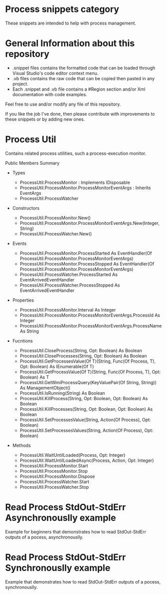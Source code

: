# Process snippets category
These snippets are intended to help with process management.

# General Information about this repository
 - .snippet files contains the formatted code that can be loaded through Visual Studio's code editor context menu.
 - .vb files contains the raw code that can be copied then pasted in any project.
 - Each .snippet and .vb file contains a #Region section and/or Xml documentation with code examples.
 
Feel free to use and/or modify any file of this repository.

If you like the job I've done, then please contribute with improvements to these snippets or by adding new ones.

# Process Util
Contains related process utilities, such a process-execution monitor.

Public Members Summary

 - Types
   - ProcessUtil.ProcessMonitor : Implements IDisposable
   - ProcessUtil.ProcessMonitor.ProcessMonitorEventArgs : Inherits EventArgs
   - ProcessUtil.ProcessWatcher

 - Constructors
   - ProcessUtil.ProcessMonitor.New()
   - ProcessUtil.ProcessMonitor.ProcessMonitorEventArgs.New(Integer, String)
   - ProcessUtil.ProcessWatcher.New()

 - Events
   - ProcessUtil.ProcessMonitor.ProcessStarted As EventHandler(Of ProcessUtil.ProcessMonitor.ProcessMonitorEventArgs)
   - ProcessUtil.ProcessMonitor.ProcessStopped As EventHandler(Of ProcessUtil.ProcessMonitor.ProcessMonitorEventArgs)
   - ProcessUtil.ProcessWatcher.ProcessStarted As EventArrivedEventHandler
   - ProcessUtil.ProcessWatcher.ProcessStopped As EventArrivedEventHandler

 - Properties
   - ProcessUtil.ProcessMonitor.Interval As Integer
   - ProcessUtil.ProcessMonitor.ProcessMonitorEventArgs.ProcessId As Integer
   - ProcessUtil.ProcessMonitor.ProcessMonitorEventArgs.ProcessName As String

 - Fucntions
   - ProcessUtil.CloseProcess(String, Opt: Boolean) As Boolean
   - ProcessUtil.CloseProcesses(String, Opt: Boolean) As Boolean
   - ProcessUtil.GetProcessesValue(Of T)(String, Func(Of Process, T), Opt: Boolean) As IEnumerable(Of T)
   - ProcessUtil.GetProcessValue(Of T)(String, Func(Of Process, T), Opt: Boolean) As T
   - ProcessUtil.GetWmiProcessQuery(KeyValuePair(Of String, String)) As ManagementObject()
   - ProcessUtil.IsRunning(String) As Boolean
   - ProcessUtil.KillProcess(String, Opt: Boolean, Opt: Boolean) As Boolean
   - ProcessUtil.KillProcesses(String, Opt: Boolean, Opt: Boolean) As Boolean
   - ProcessUtil.SetProcessesValue(String, Action(Of Process), Opt: Boolean)
   - ProcessUtil.SetProcessesValues(String, Action(Of Process), Opt: Boolean)

 - Methods
   - ProcessUtil.WaitUntilLoaded(Process, Opt: Integer)
   - ProcessUtil.WaitUntilLoadedAsync(Process, Action, Opt: Integer)
   - ProcessUtil.ProcessMonitor.Start
   - ProcessUtil.ProcessMonitor.Stop
   - ProcessUtil.ProcessMonitor.Dispose
   - ProcessUtil.ProcessWatcher.Start
   - ProcessUtil.ProcessWatcher.Stop

# Read Process StdOut-StdErr Asynchronouslly example
Example for beginners that demonstrates how to read StdOut-StdErr outputs of a pocess, asynchronouslly.

# Read Process StdOut-StdErr Synchronouslly example
Example that demonstrates how to read StdOut-StdErr outputs of a pocess, synchronouslly.
